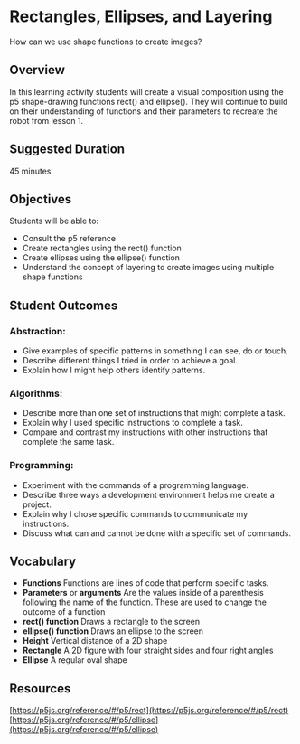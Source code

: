 # Rectangles, Ellipses, and Layering
How can we use shape functions to create images?

## Overview

In this learning activity students will create a visual composition using the p5 shape-drawing functions rect() and ellipse(). They will continue to build on their understanding of functions and their parameters to recreate the robot from lesson 1.

## Suggested Duration

45 minutes

## Objectives

Students will be able to:
- Consult the p5 reference
- Create rectangles using the rect() function
- Create ellipses using the ellipse() function
- Understand the concept of layering to create images using multiple shape functions

## Student Outcomes

### Abstraction:

- Give examples of specific patterns in something I can see, do or touch.
- Describe different things I tried in order to achieve a goal.
- Explain how I might help others identify patterns.

### Algorithms:

- Describe more than one set of instructions that might complete a task.
- Explain why I used specific instructions to complete a task.
- Compare and contrast my instructions with other instructions that complete the same task.

### Programming:

- Experiment with the commands of a programming language.
- Describe three ways a development environment helps me create a project.
- Explain why I chose specific commands to communicate my instructions.
- Discuss what can and cannot be done with a specific set of commands.

## Vocabulary

- **Functions**	Functions are lines of code that perform specific tasks.
- **Parameters** or **arguments**	Are the values inside of a parenthesis following the name of the function. These are used to change the outcome of a function
- **rect() function**	Draws a rectangle to the screen
- **ellipse() function**	Draws an ellipse to the screen
- **Height**	Vertical distance of a 2D shape
- **Rectangle**	A 2D figure with four straight sides and four right angles
- **Ellipse**	A regular oval shape

## Resources
[https://p5js.org/reference/#/p5/rect](https://p5js.org/reference/#/p5/rect)
[https://p5js.org/reference/#/p5/ellipse](https://p5js.org/reference/#/p5/ellipse)